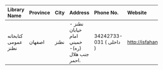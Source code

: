 | Library Name        | Province   | City   | Address                                                                | Phone No.               | Website             |
|:--------------------|:-----------|:-------|:-----------------------------------------------------------------------|:------------------------|:--------------------|
| كتابخانه عمومی نطنز | اصفهان     | نطنز   | نطنز - خيابان امام خميني (ره)- جنب هلال احمر.                          | 34242733-031 ( داخلی  ) | http://isfahanpl.ir |